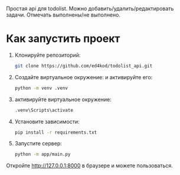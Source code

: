 Простая api для todolist. 
Можно добавить/удалить/редактировать задачи. Отмечать выполнены/не выполнено.
# Как запустить проект
1. Клонируйте репозиторий:
   ```bash
   git clone https://github.com/ed4kod/todolist_api.git
   ```
2. Создайте виртуальное окружение: и активируйте его:
   ```bash
   python -m venv .venv
   ```
3. активируйте виртуальное окружение: 
   ```bash
   .venv\Scripts\activate
4. Установите зависимости:
   ```bash
   pip install -r requirements.txt
5. Запустите сервер:
   ```bash
   python -m app/main.py
   ```

Откройте http://127.0.0.1:8000 в браузере и можете пользоваться.
